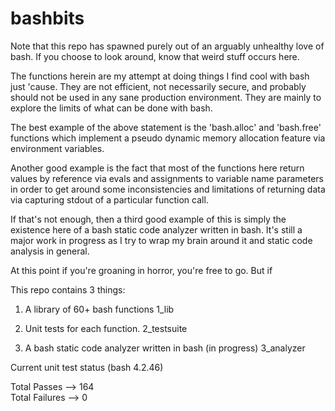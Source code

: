 # bashbits

Note that this repo has spawned purely out of an arguably unhealthy love of bash.  If you choose to look around, know that weird stuff occurs here.

The functions herein are my attempt at doing things I find cool with bash just 'cause.  They are not efficient, not necessarily secure, and probably should not be
used in any sane production environment.  They are mainly to explore the limits of what can be done with bash.

The best example of the above statement is the 'bash.alloc' and 'bash.free' functions which implement a pseudo dynamic memory allocation feature via environment variables.

Another good example is the fact that most of the functions here return values by reference via evals and assignments to variable name parameters in order to get around some inconsistencies
and limitations of returning data via capturing stdout of a particular function call.

If that's not enough, then a third good example of this is simply the existence here of a bash static code analyzer written in bash.  It's still a major work in progress as I try to wrap my brain around it and static code analysis in general.

At this point if you're groaning in horror, you're free to go.  But if 


This repo contains 3 things:

1) A library of 60+ bash functions
    1_lib

2) Unit tests for each function.
    2_testsuite

3) A bash static code analyzer written in bash (in progress)
    3_analyzer


Current unit test status (bash 4.2.46)

  Total Passes --> 164  
  Total Failures --> 0  
